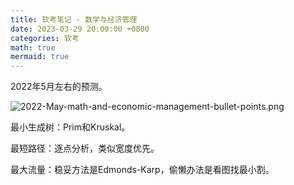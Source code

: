 ```yaml
---
title: 软考笔记 - 数学与经济管理
date: 2023-03-29 20:00:00 +0800
categories: 软考
math: true
mermaid: true
---
```

2022年5月左右的预测。

![2022-May-math-and-economic-management-bullet-points.png](https://s2.loli.net/2023/03/28/lR15uF8Oe4Ypbcn.png)

最小生成树：Prim和Kruskal。

最短路径：逐点分析，类似宽度优先。

最大流量：稳妥方法是Edmonds-Karp，偷懒办法是看图找最小割。
